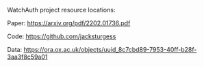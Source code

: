 WatchAuth project resource locations:

Paper: https://arxiv.org/pdf/2202.01736.pdf

Code: https://github.com/jacksturgess

Data: https://ora.ox.ac.uk/objects/uuid_8c7cbd89-7953-40ff-b28f-3aa3f8c59a01
